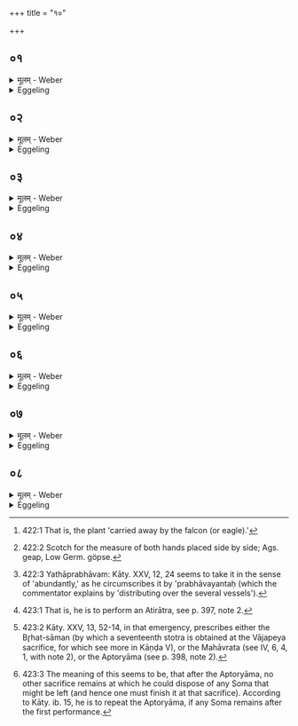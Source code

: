 +++
title = "१०"

+++

##  ०१
<details><summary>मूलम् - Weber</summary>

य᳘दि सो᳘ममपह᳘रेयुः॥  
वि᳘धावतेछते᳘ति ब्रूयात्स य᳘दि विन्द᳘न्ति किमा᳘द्रियेरन्य᳘द्यु न᳘ विन्द᳘न्ति त᳘त्र प्रा᳘यश्चित्तिः क्रि᳘यते॥
</details>

<details><summary>Eggeling</summary>

1. If the Soma is carried off, let him say, 'Run about and seek!' If they find it, why should they care? But if they do not find it, atonement is made therefore.
</details>

##  ०२
<details><summary>मूलम् - Weber</summary>

द्वया᳘नि वै᳘ फाल्गुना᳘नि॥  
लो᳘हितपुष्पाणि चारुण᳘पुष्पाणि च स या᳘न्यरुण᳘पुष्पाणि फाल्गुना᳘नि ता᳘न्यभि᳘षुणुयादेष वै सो᳘मस्य न्यङ्गो य᳘दरुण᳘पुष्पाणि फाल्गु᳘नानि तस्मादरुण᳘पुष्पाण्यभि᳘षुणुयात्॥
</details>

<details><summary>Eggeling</summary>

2. Now there are two kinds of Phālguna plants,

the red-flowering and the brown-flowering. Those Phālguna plants which have brown flowers one may press; for they, the brown-flowering Phālgunas, are akin to the Soma-plant: therefore he may press those with brown flowers.
</details>

##  ०३
<details><summary>मूलम् - Weber</summary>

य᳘द्यरुण᳘पुष्पाणि न᳘ विन्दे᳘युः॥  
श्येन᳘हृतमभि᳘षुणुयाद्य᳘त्र वै᳘ गायत्री सो᳘ममछा᳘पतत्त᳘स्या आह᳘रन्त्यै सो᳘मस्यांशु᳘रपतत्त᳘छ्येन᳘हृतमभवत्त᳘स्माछ्ये᳘नहृतमभि᳘षुणुयात्॥
</details>

<details><summary>Eggeling</summary>

3. If they cannot get brown-flowering (Phālgunas), he may press the Syenahr̥ta [^egg_977] plant. For when Gāyatrī flew up for Soma, a sprig of Soma fell from her, as she was bringing him: it became the Syenahr̥ta plant: therefore he may press the Syenahr̥ta plant.

[^egg_977]: 422:1 That is, the plant 'carried away by the falcon (or eagle).'
</details>

##  ०४
<details><summary>मूलम् - Weber</summary>

य᳘दि श्येन᳘हृतं न᳘ विन्दे᳘युः॥  
आदारा᳘नभि᳘षुणुयाद्य᳘त्र वै यज्ञ᳘स्य शिरो᳘ ऽछिद्यत त᳘स्य यो र᳘सो व्य᳘प्रुष्यत्त᳘त आदाराः स᳘मभवंस्त᳘स्मादादारा᳘नभि᳘षुणुयात्॥
</details>

<details><summary>Eggeling</summary>

4. If they cannot get the Śyenahr̥ta, he may press Ādāra plants. For when the head of the sacrifice was cut off, then Ādāra plants sprung from the sap which spirted from it: therefore he may press Ādāra plants.
</details>

##  ०५
<details><summary>मूलम् - Weber</summary>

य᳘द्यादारान्न᳘ विन्दे᳘युः॥  
अरुणदूर्वा᳘ अभि᳘षुणुयादेष वै सो᳘मस्य न्यङ्गो य᳘दरुणदूर्वास्त᳘स्मादरुणदूर्वा᳘ अभि᳘षुणुयात्॥
</details>

<details><summary>Eggeling</summary>

5. If they cannot get Ādāras, he may press brown Dūb (dūrvā) plants, for they, the brown Dūb plants, are akin to the Soma: therefore he may press brown Dūb plants.
</details>

##  ०६
<details><summary>मूलम् - Weber</summary>

य᳘द्यरुणदूर्वा न᳘ विन्दे᳘युः॥  
अ᳘पि या᳘नेव कां᳘श्च ह᳘रितान्कुशा᳘नभि᳘षुणुयात्तत्राप्ये᳘कामेव गां᳘ दद्याद᳘थावभृथा᳘देॗवोदे᳘त्य पु᳘नर्दीक्षेत पुनर्यज्ञोॗ ह्येव त᳘त्र प्रा᳘यश्चित्तिरि᳘ति नु᳘ सोमापहृता᳘नाम्॥
</details>

<details><summary>Eggeling</summary>

6. If they cannot get brown Dūb plants, he may also press any kind of yellow Kuśa plants. In that case let him also give one cow; and, when he comes out of the purificatory bath, let him again become consecrated, for the atonement for that (use of plants other than Soma) is a second sacrifice. So much then as to those robbed of their Soma.
</details>

##  ०७
<details><summary>मूलम् - Weber</summary>

अ᳘थ कलशदि᳘राम्॥  
य᳘दि कल᳘शो दीर्येता᳘नुलिप्सध्वमि᳘ति ब्रूयात्स य᳘द्यनुल᳘भेरन्प्रसृतमात्रं᳘ वाञ्जलिमात्रं᳘ वा त᳘दन्यैरेकधनैरभ्युन्नी᳘य यथाप्रभा᳘वम् प्र᳘चरेयुर्य᳘द्युॗ नानुल᳘भेरन्नाग्रयण᳘स्यैव᳘ प्रस्क᳘न्द्यान्यैरे᳘कधनैरभ्युन्नी᳘य यथाप्रभा᳘वम् प्र᳘चरेयुः स यद्य᳘नीतासु द᳘क्षिणासु कल᳘शो दीर्ये᳘त तत्राप्ये᳘कामेव गां᳘ दद्याद᳘थावभृथा᳘देॗवोदे᳘त्य पु᳘नर्दीक्षेत पुनर्यज्ञोॗ ह्येव त᳘त्र प्रा᳘यश्चित्तिरि᳘ति नु᳘ कलशदि᳘राम्॥
</details>

<details><summary>Eggeling</summary>

7. Now as to those who burst their Soma-trough (kalaśa). If the trough bursts, let him say, 'Try to catch it!' If they catch a handful or a goupenful [^egg_978] (of Soma), let them perform, as far as is in their power [^egg_979],

[^egg_978]: 422:2 Scotch for the measure of both hands placed side by side; Ags. geap, Low Germ. göpse.

[^egg_979]: 422:3 Yathāprabhāvam: Kāty. XXV, 12, 24 seems to take it in the  sense of 'abundantly,' as he circumscribes it by 'prabhāvayantaḥ (which the commentator explains by 'distributing over the several vessels').

after pouring (water) to it from other ekadhana pitchers. But if they do not catch any, let them perform, as far as is in their power, after pouring out some of the Āgrayaṇa and pouring (water) thereto from other ekadhana pitchers. And if the trough bursts before the dakshiṇā (cows) have been led up, let him then give one cow; and after coming out from the purificatory bath, let him be consecrated again; for the atonement for that (mishap) is a second sacrifice. So much then as to those who burst the trough.
</details>

##  ०८
<details><summary>मूलम् - Weber</summary>

अ᳘थ सोमातिरिक्ता᳘नाम्॥  
य᳘द्यग्निष्टोम᳘मतिरिच्ये᳘त पूतभृ᳘त एॗवोक्थ्यं᳘ गृह्णीयाद्य᳘द्युक्थ्य᳘मतिरिच्ये᳘त षोडशि᳘नमु᳘पेयुर्य᳘दि षोडशि᳘नमतिरिच्ये᳘त रा᳘त्रिमु᳘पेयुर्य᳘दि रा᳘त्रिमतिरिच्येता᳘हरु᳘पेयुर्नेॗत्त्वेॗवातीरेॗको ऽस्ति॥
</details>
<details><summary>Eggeling</summary>

8. Then as to those by whom any Soma is left over. If any (Soma) be left after the Agnishṭoma, let him draw the Ukthya cup from the Pūtabhr̥t. If any be left after the Ukthya, let him undertake the Shoḍaśin. If any be left after the Shoḍaśin, let them undertake a night (performance) [^egg_980]. If any be left after the night (performance), let them undertake a day (performance) [^egg_981]. But nothing, surely, remains after that [^egg_982].

[^egg_980]: 423:1 That is, he is to perform an Atirātra, see p. 397, note 2.

[^egg_981]: 423:2 Kāty. XXV, 13, 52-14, in that emergency, prescribes either the Br̥hat-sāman (by which a seventeenth stotra is obtained at the Vājapeya sacrifice, for which see more in Kāṇḍa V), or the Mahāvrata (see IV, 6, 4, 1, with note 2), or the Aptoryāma (see p. 398, note 2).

[^egg_982]: 423:3 The meaning of this seems to be, that after the Aptoryāma, no other sacrifice remains at which he could dispose of any Soma that might be left (and hence one must finish it at that sacrifice). According to Kāty. ib. 15, he is to repeat the Aptoryāma, if any Soma remains after the first performance.
</details>

